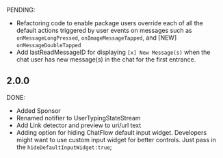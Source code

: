 PENDING:
* Refactoring code to enable package users override each of all the default actions triggered by user events on messages such as `onMessageLongPressed`, `onImageMessageTapped`,  and [NEW] `onMessageDoubleTapped`
* Add lastReadMessageID for displaying `[x] New Message(s)` when the chat user has new message(s) in the chat for the first entrance.

## 2.0.0
DONE:
* Added Sponsor
* Renamed notifier to UserTypingStateStream
* Add Link detector and preview to uri/url text
* Adding option for hiding ChatFlow default input widget. Developers might want to use custom input widget for better controls. Just pass in the `hideDefaultInputWidget:true`;

